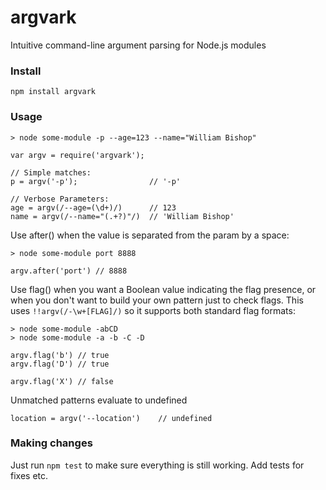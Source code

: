 # argvark
Intuitive command-line argument parsing for Node.js modules

### Install

    npm install argvark


### Usage

    > node some-module -p --age=123 --name="William Bishop"

    var argv = require('argvark');

    // Simple matches:
    p = argv('-p');                // '-p'

    // Verbose Parameters:
    age = argv(/--age=(\d+)/)      // 123
    name = argv(/--name="(.+?)"/)  // 'William Bishop'

Use after() when the value is separated from the param by a space:

    > node some-module port 8888

    argv.after('port') // 8888

Use flag() when you want a Boolean value indicating the flag presence, or when
you don't want to build your own pattern just to check flags. This uses `!!argv(/-\w+[FLAG]/)`
so it supports both standard flag formats:

    > node some-module -abCD
    > node some-module -a -b -C -D

    argv.flag('b') // true
    argv.flag('D') // true

    argv.flag('X') // false

Unmatched patterns evaluate to undefined

    location = argv('--location')    // undefined


### Making changes
Just run `npm test` to make sure everything is still working. Add tests for
fixes etc.
